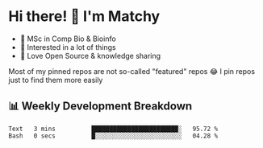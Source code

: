 # Hi there! 👋 I'm Matchy

- 🧬 MSc in Comp Bio & Bioinfo
- 🎈 Interested in a lot of things
- 💜 Love Open Source & knowledge sharing

Most of my pinned repos are not so-called "featured" repos 😂 I pin repos just to find them more easily

## 📊 Weekly Development Breakdown

<!--START_SECTION:waka-->

```text
Text   3 mins          ████████████████████████░   95.72 %
Bash   0 secs          █░░░░░░░░░░░░░░░░░░░░░░░░   04.28 %
```

<!--END_SECTION:waka-->
